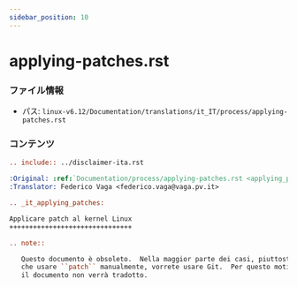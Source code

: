 ```yaml
---
sidebar_position: 10
---
```

# applying-patches.rst

### ファイル情報

- パス: `linux-v6.12/Documentation/translations/it_IT/process/applying-patches.rst`

### コンテンツ

```rst
.. include:: ../disclaimer-ita.rst

:Original: :ref:`Documentation/process/applying-patches.rst <applying_patches>`
:Translator: Federico Vaga <federico.vaga@vaga.pv.it>

.. _it_applying_patches:

Applicare patch al kernel Linux
+++++++++++++++++++++++++++++++

.. note::

   Questo documento è obsoleto.  Nella maggior parte dei casi, piuttosto
   che usare ``patch`` manualmente, vorrete usare Git.  Per questo motivo
   il documento non verrà tradotto.

```
